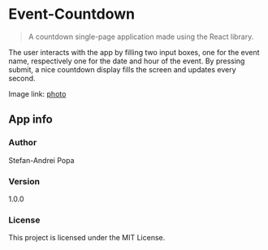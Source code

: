 # Event-Countdown
> A countdown single-page application made using the React library.

The user interacts with the app by filling two input boxes, one for the event name, respectively one for 
the date and hour of the event. By pressing submit, a nice countdown display fills the screen and updates every second.

Image link: [photo](https://github.com/AndreiPopa21/Event-Countdown/blob/master/src/png/event.png)  

## App info

### Author

Stefan-Andrei Popa

### Version  

1.0.0

### License  

This project is licensed under the MIT License.
